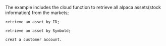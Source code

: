 The example includes the cloud function to 
	retrieve all alpaca assets(stock information) from the markets;

	retrieve an asset by ID;

	retrieve an asset by Symbold;

	creat a customer account.

	